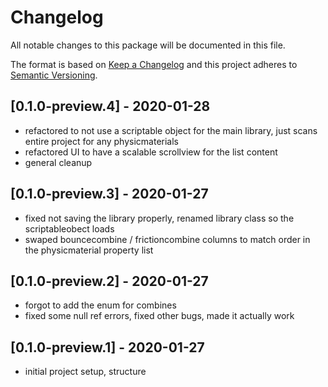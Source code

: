 # Changelog
All notable changes to this package will be documented in this file.

The format is based on [Keep a Changelog](http://keepachangelog.com/en/1.0.0/)
and this project adheres to [Semantic Versioning](http://semver.org/spec/v2.0.0.html).

## [0.1.0-preview.4] - 2020-01-28
- refactored to not use a scriptable object for the main library, just scans entire project for any physicmaterials
- refactored UI to have a scalable scrollview for the list content
- general cleanup

## [0.1.0-preview.3] - 2020-01-27
- fixed not saving the library properly, renamed library class so the scriptableobect loads 
- swaped bouncecombine / frictioncombine columns to match order in the physicmaterial property list

## [0.1.0-preview.2] - 2020-01-27
- forgot to add the enum for combines
- fixed some null ref errors, fixed other bugs, made it actually work

## [0.1.0-preview.1] - 2020-01-27
- initial project setup, structure

